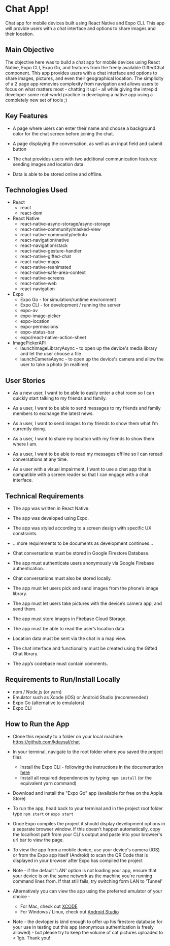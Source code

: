 # Chat App!
 Chat app for mobile devices built using React Native and Expo CLI. This app will provide users with a chat interface and options to share images and their location.

## Main Objective

The objective here was to build a chat app for mobile devices using React Native, Expo CLI, Expo Go, and features from the freely available GiftedChat component. This app provides users with a chat interface and options to share images, pictures, and even their geographical location. The simplicity of a 2 page app removies complexity from navigation and allows users to focus on what matters most - chatting it up! - all while giving the intrepid developer some real-world practice in developing a native app using a completely new set of tools ;)

## Key Features

* A page where users can enter their name and choose a background color for the chat screen
before joining the chat.

* A page displaying the conversation, as well as an input field and submit button

* The chat provides users with two additional communication features: sending images
and location data.

* Data is able to be stored online and offline.

## Technologies Used

* React
    * react
    * react-dom
* React Native
    * react-native-async-storage/async-storage
    * react-native-community/masked-view
    * react-native-community/netinfo
    * react-navigation/native
    * react-navigation/stack
    * react-native-gesture-handler
    * react-native-gifted-chat
    * react-native-maps
    * react-native-reanimated
    * react-native-safe-area-context
    * react-native-screens
    * react-native-web
    * react-navigation
* Expo
    * Expo Go - for simulation/runtime environment
    * Expo CLI - for development / running the server
    * expo-av
    * expo-image-picker
    * expo-location
    * expo-permissions
    * expo-status-bar
    * expo/react-native-action-sheet
* ImagePickerAPI
    * launchImageLibraryAsync - to open up the device's media library and let the user choose a file
    * launchCameraAsync - to open up the device's camera and allow the user to take a photo (in realtime)

## User Stories

* As a new user, I want to be able to easily enter a chat room so I can quickly start talking to my
friends and family.

* As a user, I want to be able to send messages to my friends and family members to exchange
the latest news.

* As a user, I want to send images to my friends to show them what I’m currently doing.

* As a user, I want to share my location with my friends to show them where I am.

* As a user, I want to be able to read my messages offline so I can reread conversations at any
time.

* As a user with a visual impairment, I want to use a chat app that is compatible with a screen
reader so that I can engage with a chat interface.


## Technical Requirements

* The app was written in React Native.

* The app was developed using Expo.

* The app was styled according to a screen design with specific UX constraints.

* ...more requirements to be documents as development continues...

* Chat conversations must be stored in Google Firestore Database.

* The app must authenticate users anonymously via Google Firebase authentication.

* Chat conversations must also be stored locally.

* The app must let users pick and send images from the phone’s image library.

* The app must let users take pictures with the device’s camera app, and send them.

* The app must store images in Firebase Cloud Storage.

* The app must be able to read the user’s location data.

* Location data must be sent via the chat in a map view.

* The chat interface and functionality must be created using the Gifted Chat library.

* The app’s codebase must contain comments.

## Requirements to Run/Install Locally

* npm / Node.js (or yarn)
* Emulator such as Xcode (iOS) or Android Studio (recommended)
* Expo Go (alternative to emulators)
* Expo CLI

## How to Run the App

* Clone this reposity to a folder on your local machine: https://github.com/kdaysal/chat
* In your terminal, navigate to the root folder where you saved the project files
    * Install the Expo CLI - following the instructions in the documentation [here](https://docs.expo.dev/get-started/installation/)
    * Install all required dependencies by typing: `npm install` (or the equivalent yarn command)
* Download and install the "Expo Go" app (available for free on the Apple Store)
* To run the app, head back to your terminal and in the project root folder type `npm start` or `expo start` 
* Once Expo compiles the project it should display development options in a separate browser window. If this doesn't happen automatically, copy the localhost path from your CLI's output and paste into your browser's url bar to view the page.
* To view the app from a mobile device, use your device's camera (IOS) or from the Expo app itself (Android) to scan the QR Code that is displayed in your browser after Expo has compiled the project
* Note - if the default 'LAN' option is not loading your app, ensure that your device is on the same network as the machine you're running command lines from. If that still fails, try switching form LAN to 'Tunnel'
* Alternatively you can view the app using the preferred emulator of your choice - 
    * For Mac, check out [XCODE](https://developer.apple.com/library/archive/documentation/IDEs/Conceptual/iOS_Simulator_Guide/GettingStartedwithiOSSimulator/GettingStartedwithiOSSimulator.html)
    * For Windows / Linux, check out [Android Studio](https://developer.android.com/studio)

* Note - the devloper is kind enough to offer up his firestore database for your use in testing out this app (anonymous authentication is freely allowed) - but please try to keep the volume of cat pictures uploaded to < 1gb. Thank you!